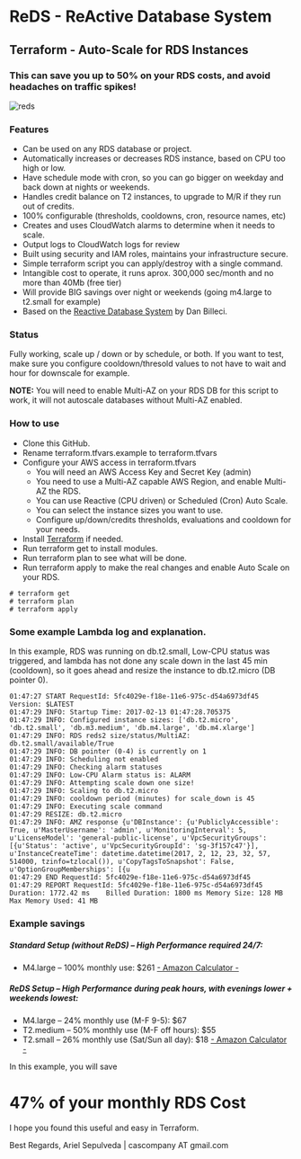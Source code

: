 # ReDS - ReActive Database System
## Terraform - Auto-Scale for RDS Instances
### This can save you up to 50% on your RDS costs, and avoid headaches on traffic spikes!

![reds](https://cloud.githubusercontent.com/assets/20051003/22879727/9cda7ed2-f1df-11e6-817e-48f3b27b62f3.jpg)

### Features

- Can be used on any RDS database or project.
- Automatically increases or decreases RDS instance, based on CPU too high or low.
- Have schedule mode with cron, so you can go bigger on weekday and back down at nights or weekends.
- Handles credit balance on T2 instances, to upgrade to M/R if they run out of credits.
- 100% configurable (thresholds, cooldowns, cron, resource names, etc)
- Creates and uses CloudWatch alarms to determine when it needs to scale.
- Output logs to CloudWatch logs for review
- Built using security and IAM roles, maintains your infrastructure secure.
- Simple terraform script you can apply/destroy with a single command.
- Intangible cost to operate, it runs aprox. 300,000 sec/month and no more than 40Mb (free tier)
- Will provide BIG savings over night or weekends (going m4.large to t2.small for example)
- Based on the [Reactive Database System](http://mediatemple.net/blog/tips/the-reactive-database-system-letting-the-cloud-help-you/) by Dan Billeci.

### Status

Fully working, scale up / down or by schedule, or both.
If you want to test, make sure you configure cooldown/thresold values to not
have to wait and hour for downscale for example.

**NOTE:** You will need to enable Multi-AZ on your RDS DB for this script to work,
it will not autoscale databases without Multi-AZ enabled.

### How to use

- Clone this GitHub.
- Rename terraform.tfvars.example to terraform.tfvars
- Configure your AWS access in terraform.tfvars
  * You will need an AWS Access Key and Secret Key (admin)
  * You need to use a Multi-AZ capable AWS Region, and enable Multi-AZ the RDS.
  * You can use Reactive (CPU driven) or Scheduled (Cron) Auto Scale.
  * You can select the instance sizes you want to use.
  * Configure up/down/credits thresholds, evaluations and cooldown for your needs.
- Install [Terraform](https://www.terraform.io/intro/getting-started/install.html) if needed.
- Run terraform get to install modules.
- Run terraform plan to see what will be done.
- Run terraform apply to make the real changes and enable Auto Scale on your RDS.
```
# terraform get
# terraform plan
# terraform apply
```

### Some example Lambda log and explanation.
In this example, RDS was running on db.t2.small, Low-CPU status was triggered,
and lambda has not done any scale down in the last 45 min (cooldown), so it
goes ahead and resize the instance to db.t2.micro (DB pointer 0).

```
01:47:27 START RequestId: 5fc4029e-f18e-11e6-975c-d54a6973df45 Version: $LATEST
01:47:29 INFO: Startup Time: 2017-02-13 01:47:28.705375
01:47:29 INFO: Configured instance sizes: ['db.t2.micro', 'db.t2.small', 'db.m3.medium', 'db.m4.large', 'db.m4.xlarge']
01:47:29 INFO: RDS reds2 size/status/MultiAZ: db.t2.small/available/True
01:47:29 INFO: DB pointer (0-4) is currently on 1
01:47:29 INFO: Scheduling not enabled
01:47:29 INFO: Checking alarm statuses
01:47:29 INFO: Low-CPU Alarm status is: ALARM
01:47:29 INFO: Attempting scale down one size!
01:47:29 INFO: Scaling to db.t2.micro
01:47:29 INFO: cooldown period (minutes) for scale_down is 45
01:47:29 INFO: Executing scale command
01:47:29 RESIZE: db.t2.micro
01:47:29 INFO: AMZ response {u'DBInstance': {u'PubliclyAccessible': True, u'MasterUsername': 'admin', u'MonitoringInterval': 5, u'LicenseModel': 'general-public-license', u'VpcSecurityGroups': [{u'Status': 'active', u'VpcSecurityGroupId': 'sg-3f157c47'}], u'InstanceCreateTime': datetime.datetime(2017, 2, 12, 23, 32, 57, 514000, tzinfo=tzlocal()), u'CopyTagsToSnapshot': False, u'OptionGroupMemberships': [{u
01:47:29 END RequestId: 5fc4029e-f18e-11e6-975c-d54a6973df45
01:47:29 REPORT RequestId: 5fc4029e-f18e-11e6-975c-d54a6973df45	Duration: 1772.42 ms	Billed Duration: 1800 ms Memory Size: 128 MB	Max Memory Used: 41 MB
```

### Example savings

##### Standard Setup (without ReDS) – High Performance required 24/7:

- M4.large – 100% monthly use: $261
[- Amazon Calculator -](https://calculator.s3.amazonaws.com/index.html#r=PDX&s=RDS&key=calc-A2583B0A-0A08-48AE-A84F-86344E9723CD)

##### ReDS Setup – High Performance during peak hours, with evenings lower + weekends lowest:

- M4.large – 24% monthly use (M-F 9-5): $67
- T2.medium – 50% monthly use (M-F off hours): $55
- T2.small – 26% monthly use (Sat/Sun all day): $18
[- Amazon Calculator -](https://calculator.s3.amazonaws.com/index.html#r=IAD&s=RDS&key=calc-2451517A-F680-4AEF-AEE6-A9C1F2EFCAF8)

In this example, you will save
# 47% of your monthly RDS Cost

I hope you found this useful and easy in Terraform.

Best Regards,
Ariel Sepulveda | cascompany AT gmail.com

